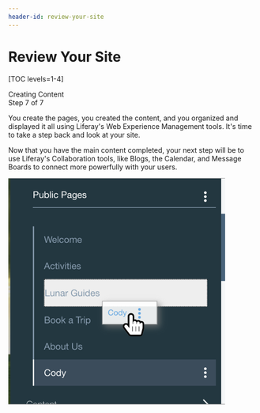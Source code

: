 ```yaml
---
header-id: review-your-site
---
```


# Review Your Site

[TOC levels=1-4]

<div class="learn-path-step">
    <p>Creating Content<br>Step 7 of 7</p>
</div>

You create the pages, you created the content, and you organized and displayed 
it all using Liferay's Web Experience Management tools. It's time to take a 
step back and look at your site.

Now that you have the main content completed, your next step will be to use 
Liferay's Collaboration tools, like Blogs, the Calendar, and Message Boards to
connect more powerfully with your users.

![Figure 1: IMAGE](../../../images/001-drag-cody.png)

